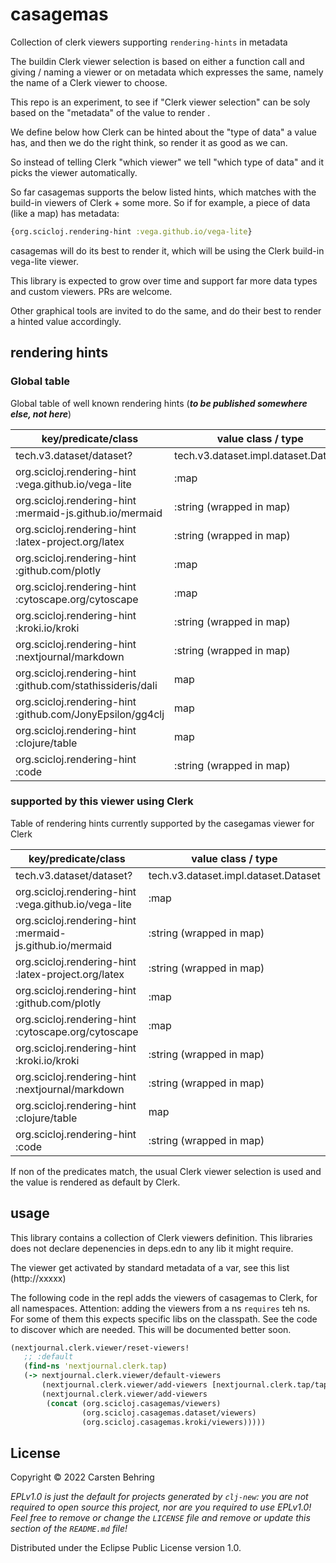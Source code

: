 # casagemas

Collection of clerk viewers supporting `rendering-hints` in metadata

The buildin Clerk viewer selection is based on either a function call and giving / naming a viewer
or on metadata which expresses the same, namely the name of a Clerk viewer to choose.

This repo is an experiment, to see if "Clerk viewer selection" can be soly based on the "metadata" of the value to render .

We define below how Clerk can be hinted about the "type of data" a value has,
and then we do the right think, so render it as good as we can.

So instead of telling Clerk "which viewer" we tell "which type of data" and it picks the viewer automatically.

So far casagemas supports the below listed hints, which matches with the build-in viewers of Clerk + some more.
So if for example, a piece of data (like a map) has metadata:

``` clojure
{org.scicloj.rendering-hint :vega.github.io/vega-lite}
```

casagemas will do its best to render it, which will be using the Clerk build-in vega-lite viewer.

This library is expected to grow over time and support far more data types and custom viewers.
PRs are welcome.

Other graphical tools are invited to do the same, and do their best to render a hinted value accordingly.

## rendering hints

### Global table
Global table of well known rendering hints (***to be published somewhere else, not here***)

| key/predicate/class                  | value class / type                       | definition |
|----------------------------------    |----------------------------------------- | ---------- |
|tech.v3.dataset/dataset?              |  tech.v3.dataset.impl.dataset.Dataset    |            | 
|org.scicloj.rendering-hint :vega.github.io/vega-lite |  :map                                     |
|org.scicloj.rendering-hint :mermaid-js.github.io/mermaid   |  :string (wrapped in map)                                |            |
|org.scicloj.rendering-hint :latex-project.org/latex       |  :string (wrapped in map)                                |            |
|org.scicloj.rendering-hint :github.com/plotly    |  :map                                 |            |
|org.scicloj.rendering-hint :cytoscape.org/cytoscape |  :map                                 |            |
|org.scicloj.rendering-hint :kroki.io/kroki     |  :string (wrapped in map)                                |            |
|org.scicloj.rendering-hint :nextjournal/markdown     |  :string (wrapped in map)                                |            |
|org.scicloj.rendering-hint :github.com/stathissideris/dali | map | | |
|org.scicloj.rendering-hint :github.com/JonyEpsilon/gg4clj | map | | | 
|org.scicloj.rendering-hint :clojure/table | map | | | 
|org.scicloj.rendering-hint :code | :string (wrapped in map) | | | 

### supported by **this** viewer  using Clerk
Table of rendering hints currently supported by the casegamas viewer for Clerk

| key/predicate/class                  | value class / type                       | definition |
|----------------------------------    |----------------------------------------- | ---------- |
|tech.v3.dataset/dataset?              |  tech.v3.dataset.impl.dataset.Dataset    |            | 
|org.scicloj.rendering-hint :vega.github.io/vega-lite |  :map                                     |
|org.scicloj.rendering-hint :mermaid-js.github.io/mermaid   |  :string (wrapped in map)                                |            |
|org.scicloj.rendering-hint :latex-project.org/latex       |  :string (wrapped in map)                                |            |
|org.scicloj.rendering-hint :github.com/plotly    |  :map                                 |            |
|org.scicloj.rendering-hint :cytoscape.org/cytoscape |  :map                                 |            |
|org.scicloj.rendering-hint :kroki.io/kroki     |  :string (wrapped in map)                                |            |
|org.scicloj.rendering-hint :nextjournal/markdown     |  :string (wrapped in map)                                |            |
|org.scicloj.rendering-hint :clojure/table | map | | | 
|org.scicloj.rendering-hint :code | :string (wrapped in map) | | | 

If non of the predicates match, the usual Clerk viewer selection is used
and the value is rendered as default by Clerk.


## usage

This library contains a collection of Clerk viewers definition.
This libraries does not declare depenencies in deps.edn to any lib it might require.


The viewer get activated by standard metadata of a var, see this list (http://xxxxx)



The following code in the repl adds the viewers of casagemas to Clerk, for all namespaces.
Attention: adding the viewers from a ns `requires` teh ns. For some of them this expects 
specific libs on the classpath. See the code to discover which are needed.
This will be documented better soon.

```clojure
(nextjournal.clerk.viewer/reset-viewers!
   ;; :default
   (find-ns 'nextjournal.clerk.tap)
   (-> nextjournal.clerk.viewer/default-viewers
       (nextjournal.clerk.viewer/add-viewers [nextjournal.clerk.tap/tap-viewer])
       (nextjournal.clerk.viewer/add-viewers
        (concat (org.scicloj.casagemas/viewers)
                (org.scicloj.casagemas.dataset/viewers)
                (org.scicloj.casagemas.kroki/viewers)))))
```



## License

Copyright © 2022 Carsten Behring

_EPLv1.0 is just the default for projects generated by `clj-new`: you are not_
_required to open source this project, nor are you required to use EPLv1.0!_
_Feel free to remove or change the `LICENSE` file and remove or update this_
_section of the `README.md` file!_

Distributed under the Eclipse Public License version 1.0.
